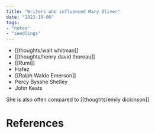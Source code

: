 ```yaml
---
title: "Writers who influenced Mary Oliver"
date: "2022-10-06"
tags:
- "notes"
- "seedlings"
---
```


- [[thoughts/walt whitman]]
- [[thoughts/henry david thoreau]]
- [[Rumi]]
- Hafez
- [[Ralph Waldo Emerson]]
- Percy Bysshe Shelley
- John Keats

She is also often compared to [[thoughts/emily dickinson]]

# References